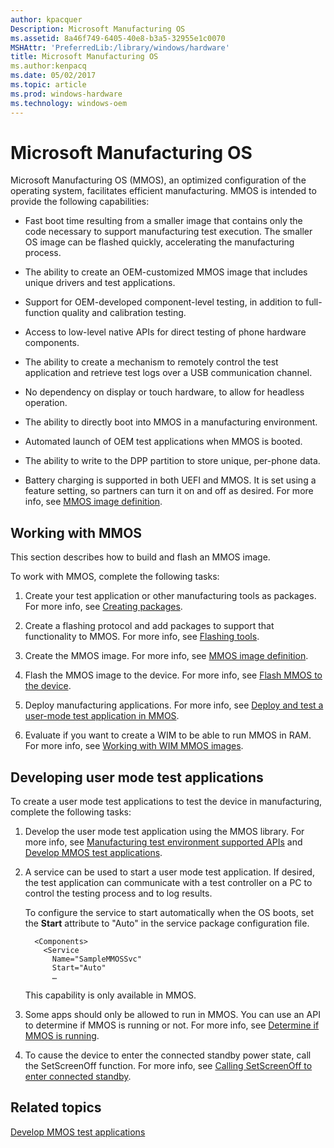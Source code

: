 ```yaml
---
author: kpacquer
Description: Microsoft Manufacturing OS
ms.assetid: 8a46f749-6405-40e8-b3a5-32955e1c0070
MSHAttr: 'PreferredLib:/library/windows/hardware'
title: Microsoft Manufacturing OS
ms.author:kenpacq
ms.date: 05/02/2017
ms.topic: article
ms.prod: windows-hardware
ms.technology: windows-oem
---
```


# Microsoft Manufacturing OS


Microsoft Manufacturing OS (MMOS), an optimized configuration of the operating system, facilitates efficient manufacturing. MMOS is intended to provide the following capabilities:

-   Fast boot time resulting from a smaller image that contains only the code necessary to support manufacturing test execution. The smaller OS image can be flashed quickly, accelerating the manufacturing process.

-   The ability to create an OEM-customized MMOS image that includes unique drivers and test applications.

-   Support for OEM-developed component-level testing, in addition to full-function quality and calibration testing.

-   Access to low-level native APIs for direct testing of phone hardware components.

-   The ability to create a mechanism to remotely control the test application and retrieve test logs over a USB communication channel.

-   No dependency on display or touch hardware, to allow for headless operation.

-   The ability to directly boot into MMOS in a manufacturing environment.

-   Automated launch of OEM test applications when MMOS is booted.

-   The ability to write to the DPP partition to store unique, per-phone data.

-   Battery charging is supported in both UEFI and MMOS. It is set using a feature setting, so partners can turn it on and off as desired. For more info, see [MMOS image definition](mmos-image-definition.md).

## <span id="Working_with_MMOS"></span><span id="working_with_mmos"></span><span id="WORKING_WITH_MMOS"></span>Working with MMOS


This section describes how to build and flash an MMOS image.

To work with MMOS, complete the following tasks:

1.  Create your test application or other manufacturing tools as packages. For more info, see [Creating packages](https://msdn.microsoft.com/library/dn756642).

2.  Create a flashing protocol and add packages to support that functionality to MMOS. For more info, see [Flashing tools](flashing-tools.md).

3.  Create the MMOS image. For more info, see [MMOS image definition](mmos-image-definition.md).

4.  Flash the MMOS image to the device. For more info, see [Flash MMOS to the device](flash-mmos-to-the-phone.md).

5.  Deploy manufacturing applications. For more info, see [Deploy and test a user-mode test application in MMOS](deploy-and-test-a-user-mode-test-application-in-mmos.md).

6.  Evaluate if you want to create a WIM to be able to run MMOS in RAM. For more info, see [Working with WIM MMOS images](working-with-wim-mmos-images.md).

## <span id="Developing_user_mode_test_applications"></span><span id="developing_user_mode_test_applications"></span><span id="DEVELOPING_USER_MODE_TEST_APPLICATIONS"></span>Developing user mode test applications


To create a user mode test applications to test the device in manufacturing, complete the following tasks:

1.  Develop the user mode test application using the MMOS library. For more info, see [Manufacturing test environment supported APIs](manufacturing-test-environment-supported-apis.md) and [Develop MMOS test applications](develop-mmos-test-applications.md).

2.  A service can be used to start a user mode test application. If desired, the test application can communicate with a test controller on a PC to control the testing process and to log results.

    To configure the service to start automatically when the OS boots, set the **Start** attribute to "Auto" in the service package configuration file.  

    ```
      <Components>
        <Service
          Name="SampleMMOSSvc"
          Start="Auto"
          …
    ```

    This capability is only available in MMOS.

3.  Some apps should only be allowed to run in MMOS. You can use an API to determine if MMOS is running or not. For more info, see [Determine if MMOS is running](determine-if-mmos-is-running.md).

4.  To cause the device to enter the connected standby power state, call the SetScreenOff function. For more info, see [Calling SetScreenOff to enter connected standby](calling-setscreenoff-to-enter-connected-standby.md).

## <span id="related_topics"></span>Related topics


[Develop MMOS test applications](develop-mmos-test-applications.md)

 

 







